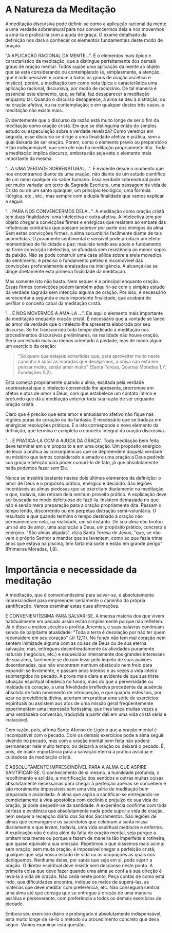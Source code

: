 # A Natureza da Meditação

A meditação discursiva pode definir-se como a aplicação racional da mente a uma verdade sobrenatural para nos convencermos dela e nos movermos a amá-la e praticá-la com a ajuda de graça. O exame detalhado da definição nos dará a conhecer os elementos fundamentais deste modo de oração.

"A APLICAÇÃO RACIONAL DA MENTE...". É o elementos mais típico e característico da meditação, que a distingue perfeitamente dos demais graus de oração mental. Todos supõe uma aplicação da mente ao objeto que se está considerando ou contemplando (é, simplesmente, a atenção, que é indispensável e comum a todos os graus de oração ascético e místico), porém, a meditação tem como nota típica e característica uma aplicação racional, discursiva, por modo de raciocínio. De tal maneira é essencial este elemento, que, se falta, faz desaparecer a meditação enquanto tal. Quando o discurso desaparece, a alma se deu à distração, ou na oração afetiva, ou na contemplação; e em qualquer destes três casos, a meditação não existe mais.

Evidentemente que o discurso da razão está muito longe de ser o fim da meditação como oração cristã. Em que se distinguiria então do simples estudo ou especulação sobre a verdade revelada? Como veremos em seguida, esse discurso se dirige a uma finalidade afetiva e prática, sem a qual deixaria de ser oração. Porém, como o elemento prévio ou preparatório é tão indispensável, que sem ele não há meditação propriamente dita. Toda a meditação implica discurso, embora não seja este o elemento mais importante da mesma.

"...A UMA VERDADE SOBRENATURAL...". É evidente desde o momento que nos encontramos diante de uma oração, não diante de um estudo científico de um ramo qualquer do saber humano. Essa verdade sobrenatural pode ser muito variada: um texto da Sagrada Escritura, uma passagem da vida de Cristo ou de um santo qualquer, um princípio teológico, uma fórmula litúrgica, etc., etc.; mas sempre com a dupla finalidade que vamos explicar a seguir.

"... PARA NOS CONVENCERMOS DELA...". A meditação como oração cristã tem duas finalidades: uma intelectiva e outra afetiva. A intelectiva tem por objeto chegar a convicções firmes e enérgicas que resistem ao embate das influências contrárias que possam sobrevir por parte dos inimigos da alma. Sem estas convicções firmes, a alma sucumbiria facilmente diante de tais acometidas. O puramente sentimental e sensível pode produzir um efeito momentâneo de felicidade e paz; mas não tendo seu apoio e fundamento na firme convicção intelectiva, se afundará sem resistência ao menor sopro da paixão. Não se pode construir uma casa sólida sobre a areia movediça do sentimento. é preciso o fundamento pétreo e incomovível das convicções profundamente enraizadas na inteligência. A alcançá-las se dirige diretamente esta primeira finalidade da meditação.

Mas somente isto não basta. Nem sequer é a principal enquanto oração. Essas firmes convicções podem também adquirir-se com o simples estudo da verdade sagrada sem intenção alguma de oração. Por isso, é necessário acrescentar a segunda e mais importante finalidade, que acabará de perfilar o conceito cabal da meditação cristã.

"... E NOS MOVERMOS A AMÁ-LA ...". Eis aqui o elemento mais importante da meditação enquanto oração cristã. É necessário que a vontade se lance ao amor da verdade que o intelecto lhe apresenta elaborada por seu discurso. Se for transcorrido todo tempo dedicado à meditação nos procedimentos discursivos preliminares, na realidade não houve oração. Seria um estudo mais ou menos orientado à piedade, mas de modo algum um exercício da oração:

> "Só quero que estejais advertidas que, para aproveitar muito neste caminho e subir às moradas que desejarmos, a coisa não está em pensar muito, senão amar muito" (Santa Teresa, Quartas Moradas 1,7; Fundações 5,2).

Esta começa propriamente quando a alma, excitada pela verdade sobrenatural que o intelecto convencido lhe apresenta, prorrompe em afetos e atos de amor a Deus, com que estabelece um contato íntimo e profundo que dá à meditação anterior toda sua razão de ser enquanto oração cristã.

Claro que é preciso que este amor e entusiasmo afetivo não fique nas regiões puras do coração ou da fantasia. É necessário que se traduza em enérgicas resoluções práticas. E a isto corresponde o novo elemento da definição, que termina e completa o conceito integral da oração discursiva.

"... E PRATICÁ-LA COM A AJUDA DA GRAÇA". Toda meditação bem feita deve terminar em um propósito e em uma oração. Um propósito enérgico de levar à prática as consequências que se depreendem daquela verdade ou mistério que temos considerado e amado e uma oração a Deus pedindo sua graça e bênção para poder cumprí-lo de fato, já que absolutamente nada podemos fazer sem Ele.

Nunca se insistirá bastante nestes dois últimos elementos da definição: o amor de Deus e o propósito prático, enérgico e decidido. São legiões incontáveis as almas piedosas que se exercitam diariamente na meditação e que, todavia, não retiram dela nenhum proveito prático. A explicação deve ser buscada no modo defeituoso de fazê-la. Insistem demasiado no que não é senão mera preparação para a oração propriamente dita. Passam o tempo lendo, discorrendo ou em perpétua distração semi-voluntária. O resultado é que quando termina o tempo destinado à oração não permaneceram nela, na realidade, um só instante. De sua alma não brotou um só ato de amor, uma aspiração a Deus, um propósito prático, concreto e enérgico. "São almas alijadas", dizia Santa Teresa de Jesus, "que, se não vem o próprio Senhor a mandar que se levantem, como ao que fazia trinta anos que estava na piscina, tem farta má sorte e estão em grande perigo" (Primeiras Moradas, 1,8).

# Importância e necessidade da meditação

A meditação, que é convenientíssima para salvar-se, é absolutamente imprescindível para empreender seriamente o caminho da própria santificação. Vamos examinar estas duas afirmações.

É CONVENIENTÍSSIMA PARA SALVAR-SE. A imensa maioria dos que vivem habitualmente em pecado assim estão simplesmente porque não refletem. Já o disse a muitos séculos o profeta Jeremias, e suas palavras continuam sendo de palpitante atualidade: "Toda a terra é desolação por não ter quem reconsidere em seu coração" (Jr 12,11). No fundo não tem mal coração nem sentem inimizade alguma com as coisas de Deus ou de sua eterna salvação; mas, entregues desenfreadamente às atividades puramente naturais (negócios, etc.) e esquecidos inteiramente dos grandes interesses de sua alma, facilmente se deixam levar pelo ímpeto de suas paixões desordenadas, que não encontram nenhum obstáculo nem freio para expandir-se livremente, e passam anos inteiros e as vezes a vida inteira submergidos no pecado. A prova mais clara e evidente de que sua triste situação espiritual obedecia no fundo, mais do que a perversidade ou maldade de coração, a uma frivolidade irreflexiva procedente da ausência absoluta de todo movimento de introspeção, e que quando estes tais, por azar ou providência divina, acertam em praticar uma série de exercícios espirituais ou assistem aos atos de uma missão geral freqüentemente experimentam uma impressão fortíssima, que lhes lança muitas vezes a uma verdadeira conversão, traduzida a partir dali em uma vida cristã séria e inatacável.

Com razão, pois, afirma Santo Afonso de Ligório que a oração mental é incompatível com o pecado. Com os demais exercícios pode a alma seguir vivendo no pecado, mas com a oração mental bem feita não poderá permanecer nele muito tempo: ou deixará a oração ou deixará o pecado. É, pois, de maior importância para a salvação eterna a prática assídua e cuidadosa da meditação cristã.

É ABSOLUTAMENTE IMPRESCINDÍVEL PARA A ALMA QUE ASPIRE SANTIFICAR-SE. O conhecimento de si mesmo, a humildade profunda, o recolhimento e solidão, a mortificação dos sentidos e outras muitas coisas absolutamente necessárias para chegar à perfeição apenas se concebem e são moralmente impossíveis sem uma vida séria de meditação bem preparada e assimilada. A alma que aspira a santificar-se entregando-se completamente à vida apostólica com declínio e prejuízo de sua vida de oração, já pode despedir-se da santidade. A experiência confirme com toda certeza e evidência que absolutamente nada pode suprir a vida de oração, nem sequer a recepção diária dos Santos Sacramentos. São legiões de almas que comungam e os sacerdotes que celebram a santa missa diariamente e que levam, todavia, uma vida espiritual medíocre e enferma. A explicação não é outra além da falta de oração mental, seja porque a omitem totalmente ou porque a fazem de maneira tão imperfeita e rotineira, que quase equivale a sua omissão. Repetimos o que dissemos mais acima: sem oração, sem muita oração, é impossível chegar a perfeição cristã, qualquer que seja nossa estado de vida ou as ocupações as quais nos dediquemos. Nenhuma delas, por santa que seja em si, pode suprir a oração. O diretor espiritual deve insistir sem descanso neste ponto. A primeira coisa que deve fazer quando uma alma se confia à sua direção é levá-la à vida de oração. Não ceda neste ponto. Peça contas de como está indo, que dificuldades encontra, indique os meios de superá-las, as matérias que deve meditar com preferência, etc. Não conseguirá centrar uma alma até que consiga que se entregue à oração de uma maneira assídua e perseverante, com preferência a todos os demais exercícios de piedade.

Embora seu exercício diário e prolongado é absolutamente indispensável, está muito longe de sê-lo o método ou procedimento concreto que deva seguir. Vamos examinar esta questão.

